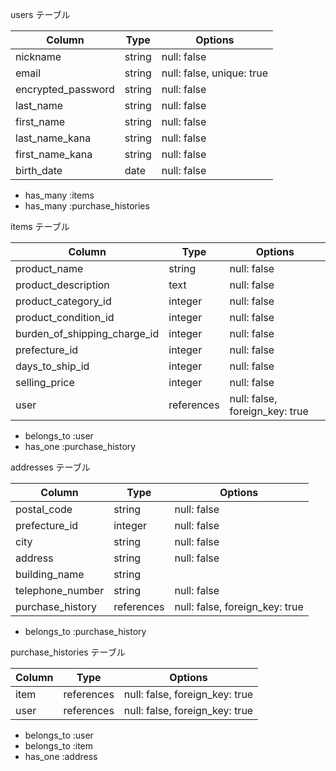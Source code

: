 users テーブル

| Column              | Type   | Options     |
| ------------------  | ------ | ----------- |
| nickname            | string | null: false |
| email               | string | null: false, unique: true|
| encrypted_password  | string | null: false |
| last_name           | string | null: false |
| first_name          | string | null: false |
| last_name_kana      | string | null: false |
| first_name_kana     | string | null: false |
| birth_date          | date   | null: false |

- has_many :items
- has_many :purchase_histories

items テーブル

| Column                      | Type   | Options     |
| --------------------------  | ------ | ----------- |
| product_name                | string | null: false |
| product_description         | text   | null: false |
| product_category_id         | integer| null: false |
| product_condition_id        | integer| null: false |
| burden_of_shipping_charge_id| integer| null: false |
| prefecture_id               | integer| null: false |
| days_to_ship_id             | integer| null: false |
| selling_price               | integer| null: false |
| user                        | references | null: false, foreign_key: true|

- belongs_to :user
- has_one :purchase_history

addresses テーブル

| Column             | Type   | Options     |
| ------------------ | ------ | ----------- |
| postal_code        | string | null: false |
| prefecture_id      | integer  | null: false |
| city               | string   | null: false |
| address            | string   | null: false |
| building_name      | string   |             |
| telephone_number   | string   | null: false |
| purchase_history   | references | null: false, foreign_key: true|

- belongs_to :purchase_history

purchase_histories テーブル

| Column             | Type       | Options     |
| ------------------ | ------     | ----------- |
| item               | references | null: false, foreign_key: true|
| user               | references | null: false, foreign_key: true|

- belongs_to :user
- belongs_to :item
- has_one :address